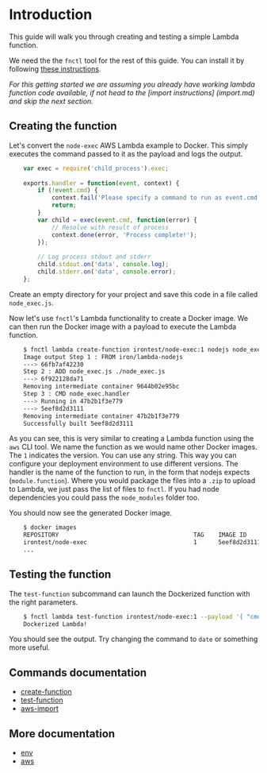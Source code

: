 # Introduction

This guide will walk you through creating and testing a simple Lambda function.

We need the the `fnctl` tool for the rest of this guide. You can install it
by following [these instructions](https://github.com/iron-io/function/fnctl).

*For this getting started we are assuming you already have working lambda function code available, if not head to the [import instructions] (import.md) and skip the next section.*

## Creating the function

Let's convert the `node-exec` AWS Lambda example to Docker. This simply
executes the command passed to it as the payload and logs the output.

```js
    var exec = require('child_process').exec;
    
    exports.handler = function(event, context) {
        if (!event.cmd) {
            context.fail('Please specify a command to run as event.cmd');
            return;
        }
        var child = exec(event.cmd, function(error) {
            // Resolve with result of process
            context.done(error, 'Process complete!');
        });
    
        // Log process stdout and stderr
        child.stdout.on('data', console.log);
        child.stderr.on('data', console.error);
    };
```

Create an empty directory for your project and save this code in a file called
`node_exec.js`.

Now let's use `fnctl`'s Lambda functionality to create a Docker image. We can
then run the Docker image with a payload to execute the Lambda function.

```sh
    $ fnctl lambda create-function irontest/node-exec:1 nodejs node_exec.handler node_exec.js
    Image output Step 1 : FROM iron/lambda-nodejs
    ---> 66fb7af42230
    Step 2 : ADD node_exec.js ./node_exec.js
    ---> 6f922128da71
    Removing intermediate container 9644b02e95bc
    Step 3 : CMD node_exec.handler
    ---> Running in 47b2b1f3e779
    ---> 5eef8d2d3111
    Removing intermediate container 47b2b1f3e779
    Successfully built 5eef8d2d3111
```

As you can see, this is very similar to creating a Lambda function using the
`aws` CLI tool. We name the function as we would name other Docker images. The
`1` indicates the version. You can use any string. This way you can configure
your deployment environment to use different versions. The handler is
the name of the function to run, in the form that nodejs expects
(`module.function`). Where you would package the files into a `.zip` to upload
to Lambda, we just pass the list of files to `fnctl`. If you had node
dependencies you could pass the `node_modules` folder too.

You should now see the generated Docker image.

```sh
    $ docker images
    REPOSITORY                                      TAG    IMAGE ID         CREATED             VIRTUAL SIZE
    irontest/node-exec                              1      5eef8d2d3111     9 seconds ago       44.94 MB
    ...
```

## Testing the function

The `test-function` subcommand can launch the Dockerized function with the
right parameters.

```sh
    $ fnctl lambda test-function irontest/node-exec:1 --payload '{ "cmd": "echo Dockerized Lambda" }'
    Dockerized Lambda!
```

You should see the output. Try changing the command to `date` or something more
useful.

## Commands documentation
* [create-function](create.md)
* [test-function](test.md)
* [aws-import](import.md)

## More documentation
* [env](environment.md)
* [aws](aws.md)